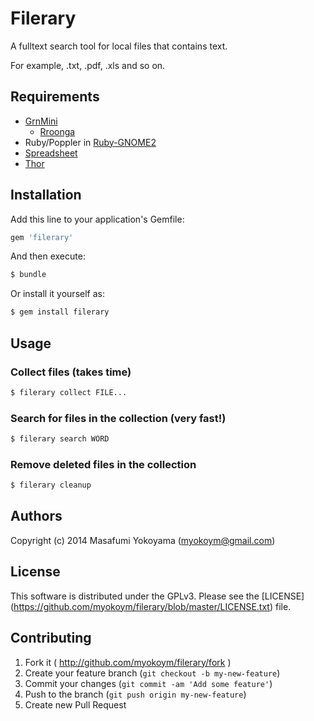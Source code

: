 # Filerary

A fulltext search tool for local files that contains text.

For example, .txt, .pdf, .xls and so on.

## Requirements

* [GrnMini](https://github.com/ongaeshi/grn_mini)
  * [Rroonga](http://ranguba.org/)
* Ruby/Poppler in [Ruby-GNOME2](http://ruby-gnome2.sourceforge.jp/)
* [Spreadsheet](https://github.com/zdavatz/spreadsheet)
* [Thor](http://whatisthor.com/)

## Installation

Add this line to your application's Gemfile:

```ruby
gem 'filerary'
```

And then execute:

```bash
$ bundle
```

Or install it yourself as:

```bash
$ gem install filerary
```

## Usage

### Collect files (takes time)

```bash
$ filerary collect FILE...
```

### Search for files in the collection (very fast!)

```bash
$ filerary search WORD
```

### Remove deleted files in the collection

```bash
$ filerary cleanup
```

## Authors

Copyright (c) 2014  Masafumi Yokoyama (myokoym@gmail.com)

## License

This software is distributed under the GPLv3.
Please see the [LICENSE] (https://github.com/myokoym/filerary/blob/master/LICENSE.txt) file.

## Contributing

1. Fork it ( http://github.com/myokoym/filerary/fork )
2. Create your feature branch (`git checkout -b my-new-feature`)
3. Commit your changes (`git commit -am 'Add some feature'`)
4. Push to the branch (`git push origin my-new-feature`)
5. Create new Pull Request
